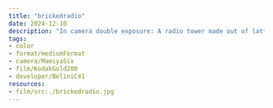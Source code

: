 ```yaml
---
title: "brickedradio"
date: 2024-12-10
description: "In camera double exposure: A radio tower made out of lattice construction and painted red and white with several dish and cylindrical antennas sticking out against a blue sky is super imposed on top of a brick background."
tags:
- color
- format/mediumFormat
- camera/MamiyaSix
- film/KodakGold200
- developer/BeliniC41
resources:
- film/src:./brickedradio.jpg
---
```


